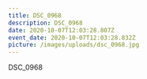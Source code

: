 ```yaml
---
title: DSC_0968
description: DSC_0968
date: 2020-10-07T12:03:28.807Z
event_date: 2020-10-07T12:03:28.832Z
picture: /images/uploads/dsc_0968.jpg
---
```

DSC_0968